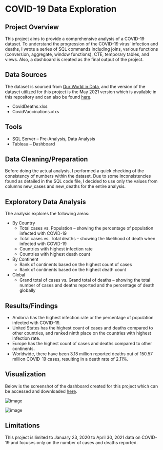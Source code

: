 # COVID-19 Data Exploration


## Project Overview
This project aims to provide a comprehensive analysis of a COVID-19 dataset. To understand the progression of the COVID-19 virus’ infection and deaths, I wrote a series of SQL commands including joins, various functions (conversion, aggregate, window functions), CTE, temporary tables, and views.  Also, a dashboard is created as the final output of the project.

## Data Sources
The dataset is sourced from [Our World in Data](https://ourworldindata.org/covid-deaths), and the version of the dataset utilized for this project is the May 2021 version which is available in this repository and can also be found [here](https://github.com/AlexTheAnalyst/PortfolioProjects/blob/main/CovidDeaths.xlsx). 
- CovidDeaths.xlxs
- CovidVaccinations.xlxs

## Tools
- SQL Server – Pre-Analysis, Data Analysis
- Tableau – Dashboard 

## Data Cleaning/Preparation
Before doing the actual analysis, I performed a quick checking of the consistency of numbers within the dataset. Due to some inconsistencies found as detailed in the SQL code file, I decided to use only the values from columns new_cases and new_deaths for the entire analysis. 

## Exploratory Data Analysis
The analysis explores the following areas: 
- By Country
  -	Total cases vs. Population – showing the percentage of population infected with COVID-19
  -	Total cases vs. Total deaths – showing the likelihood of death when infected with COVID-19
  -	Countries with highest infection rate
  -	Countries with highest death count
- By Continent
  -	Rank of continents based on the highest count of cases
  -	Rank of continents based on the highest death count
- Global
  - Grand total of cases vs. Grand total of deaths – showing the total number of cases and deaths reported and the percentage of death globally 

## Results/Findings
- Andorra has the highest infection rate or the percentage of population infected with COVID-19.
- United States has the highest count of cases and deaths compared to other countries, and ranked ninth place on the countries with highest infection rate.  
- Europe has the highest count of cases and deaths compared to other continents. 
- Worldwide, there have been 3.18 million reported deaths out of 150.57 million COVID-19 cases, resulting in a death rate of 2.11%.


## Visualization
Below is the screenshot of the dashboard created for this project which can be accessed and downloaded [here](https://public.tableau.com/app/profile/charmaine.santiago/viz/COVID-19CasesDeathTracker/ByContinentDashboard).

![image](https://github.com/CharmaineSantiago/covid19-data-exploration/assets/158445656/e1ef14cd-acf7-4b82-b15b-36b6e226bc85)

![image](https://github.com/CharmaineSantiago/covid19-data-exploration/assets/158445656/3c1f8463-3778-4588-ae3e-42a2db35388a)


## Limitations
This project is limited to January 23, 2020 to April 30, 2021 data on COVID-19 and focuses only on the number of cases and deaths reported. 


